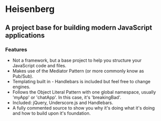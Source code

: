 # Heisenberg

## A project base for building modern JavaScript applications

### Features

* Not a framework, but a base project to help you structure your JavaScript code and files.
* Makes use of the Mediator Pattern (or more commonly know as Pub/Sub).
* Templating built in - Handlebars is included but feel free to change engines.
* Follows the Object Literal Pattern with one global namespace, usually 'myApp' or 'chatApp'. In this case, it's 'breakingBad'.
* Included: jQuery, Underscore.js and Handlebars.
* A fully commented source to show you why it's doing what it's doing and how to build upon it's foundation.